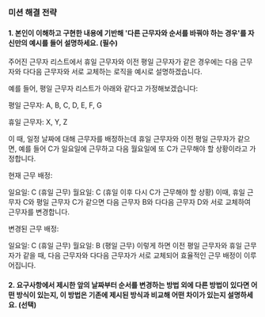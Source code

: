 ### 미션 해결 전략

#### 1. 본인이 이해하고 구현한 내용에 기반해 '다른 근무자와 순서를 바꿔야 하는 경우'를 자신만의 예시를 들어 설명하세요. (필수)
주어진 근무자 리스트에서 휴일 근무자와 이전 평일 근무자가 같은 경우에는 다음 근무자와 다다음 근무자와 서로 교체하는 로직을 예시로 설명하겠습니다.

예를 들어, 평일 근무자 리스트가 아래와 같다고 가정해보겠습니다:

평일 근무자: A, B, C, D, E, F, G

휴일 근무자: X, Y, Z

이 때, 일정 날짜에 대해 근무자를 배정하는데 휴일 근무자와 이전 평일 근무자가 같으면, 예를 들어 C가 일요일에 근무하고 다음 월요일에 또 C가 근무해야 할 상황이라고 가정합니다.

현재 근무 배정:

일요일: C (휴일 근무)
월요일: C (휴일 이후 다시 C가 근무해야 할 상황)
이때, 휴일 근무자 C와 평일 근무자 C가 같으면 다음 근무자 B와 다다음 근무자 D와 서로 교체하여 근무자를 변경합니다.

변경된 근무 배정:

일요일: C (휴일 근무)
월요일: B (평일 근무)
이렇게 하면 이전 평일 근무자와 휴일 근무자가 같을 때, 다음 근무자와 다다음 근무자가 서로 교체되어 효율적인 근무 배정이 이루어집니다.

#### 2. 요구사항에서 제시한 앞의 날짜부터 순서를 변경하는 방법 외에 다른 방법이 있다면 어떤 방식이 있는지, 이 방법은 기존에 제시된 방식과 비교해 어떤 차이가 있는지 설명하세요. (선택)
